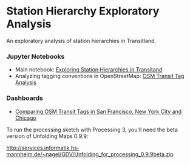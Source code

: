 # Station Hierarchy Exploratory Analysis
An exploratory analysis of station hierarchies in Transitland.

### Jupyter Notebooks
- Main notebook: [Exploring Station Hierarchies in Transitand](http://nbviewer.jupyter.org/github/transitland/station-hierarchy-exploratory-analysis/blob/master/notebooks/Station_Hierarchies.ipynb)
- Analyzing tagging conventions in OpenStreetMap: [OSM Transit Tag Analysis](http://nbviewer.jupyter.org/github/transitland/station-hierarchy-exploratory-analysis/blob/master/notebooks/OSM_Transit_Tag_Analysis.ipynb)

### Dashboards
- [Comparing OSM Transit Tags in San Francisco, New York City and Chicago](https://transitland.github.io/station-hierarchy-exploratory-analysis/html/OSM_tag_comparison.html)


To run the processing sketch with Processing 3, you'll need the beta version of Unfolding Maps 0.9.9:

http://services.informatik.hs-mannheim.de/~nagel/GDV/Unfolding_for_processing_0.9.9beta.zip
